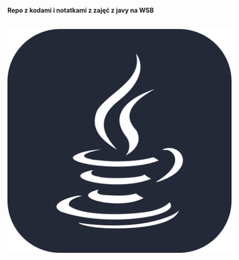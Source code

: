 <b> Repo z kodami i notatkami z zajęć z  javy na WSB </b> <br><br><br><img src="https://raw.githubusercontent.com/tandpfun/skill-icons/refs/heads/main/icons/Java-Dark.svg">
